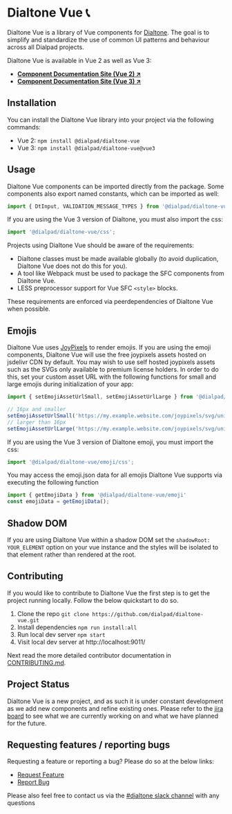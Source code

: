 # Dialtone Vue 📞

Dialtone Vue is a library of Vue components for [Dialtone][dt]. The goal is to simplify and standardize the use of common UI patterns and behaviour across all Dialpad projects.

Dialtone Vue is available in Vue 2 as well as Vue 3:

- **[Component Documentation Site (Vue 2) ↗️][dialtone-vue]**
- **[Component Documentation Site (Vue 3) ↗️][dialtone-vue3]**

[dt]: https://dialpad.design
[dialtone-vue]: https://vue.dialpad.design
[dialtone-vue3]: https://vue.dialpad.design/vue3

## Installation

You can install the Dialtone Vue library into your project via the following commands:

- Vue 2: `npm install @dialpad/dialtone-vue`
- Vue 3: `npm install @dialpad/dialtone-vue@vue3`

## Usage

Dialtone Vue components can be imported directly from the package. Some components also export named constants, which can be imported as well:

```js
import { DtInput, VALIDATION_MESSAGE_TYPES } from '@dialpad/dialtone-vue';
```

If you are using the Vue 3 version of Dialtone, you must also import the css:

```js
import '@dialpad/dialtone-vue/css';
```

Projects using Dialtone Vue should be aware of the requirements:

- Dialtone classes must be made available globally (to avoid duplication, Dialtone Vue does not do this for you).
- A tool like Webpack must be used to package the SFC components from Dialtone Vue.
- LESS preprocessor support for Vue SFC `<style>` blocks.

These requirements are enforced via peerdependencies of Dialtone Vue when possible.

## Emojis

Dialtone Vue uses [JoyPixels](https://www.joypixels.com/) to render emojis. If you are using the emoji components, Dialtone Vue will use the free joypixels assets hosted on jsdelivr CDN by default. You may wish to use self hosted joypixels assets such as the SVGs only available to premium license holders. In order to do this, set your custom asset URL with the following functions for small and large emojis during initialization of your app:

```js
import { setEmojiAssetUrlSmall, setEmojiAssetUrlLarge } from '@dialpad/dialtone-vue/emoji'

// 16px and smaller
setEmojiAssetUrlSmall('https://my.example.website.com/joypixels/svg/unicode/32/', '.png')
// larger than 16px
setEmojiAssetUrlLarge('https://my.example.website.com/joypixels/svg/unicode/', '.svg')
```

If you are using the Vue 3 version of Dialtone emoji, you must import the css:

```js
import '@dialpad/dialtone-vue/emoji/css';
```

You may access the emoji.json data for all emojis Dialtone Vue supports via executing the following function

```js
import { getEmojiData } from '@dialpad/dialtone-vue/emoji'
const emojiData = getEmojiData();
```

## Shadow DOM

If you are using Dialtone Vue within a shadow DOM set the `shadowRoot: YOUR_ELEMENT` option on your vue instance and the styles will be isolated to that element rather than rendered at the root.

## Contributing

If you would like to contribute to Dialtone Vue the first step is to get the project running locally. Follow the below quickstart to do so.

1. Clone the repo `git clone https://github.com/dialpad/dialtone-vue.git`
2. Install dependencies `npm run install:all`
3. Run local dev server `npm start`
4. Visit local dev server at http://localhost:9011/

Next read the more detailed contributor documentation in [CONTRIBUTING.md](.github/CONTRIBUTING.md).

## Project Status

Dialtone Vue is a new project, and as such it is under constant development as we add new components and refine existing ones. Please refer to the [jira board][jira] to see what we are currently working on and what we have planned for the future.

[jira]: https://dialpad.atlassian.net/browse/DT
[request]: https://dialpad.atlassian.net/secure/CreateIssue.jspa?issuetype=10901&pid=12428
[report]: https://dialpad.atlassian.net/secure/CreateIssue.jspa?issuetype=10878&pid=12428

## Requesting features / reporting bugs

Requesting a feature or reporting a bug? Please do so at the below links:

- [Request Feature](https://dialpad.atlassian.net/secure/CreateIssue.jspa?issuetype=10901&pid=12428)
- [Report Bug](https://dialpad.atlassian.net/secure/CreateIssue.jspa?issuetype=10878&pid=12428)

Please also feel free to contact us via the [#dialtone slack channel](https://dialpad.slack.com/messages/dialtone/) with any questions
